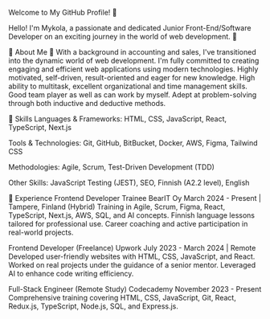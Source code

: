    Welcome to My GitHub Profile! 👋
   
Hello! I'm Mykola, a passionate and dedicated Junior Front-End/Software Developer on an exciting journey in the world of web development. 🚀

🌟 About Me
🌱 With a background in accounting and sales, I've transitioned into the dynamic world of web development. I'm fully committed to creating engaging and efficient web applications using modern technologies.
Highly motivated, self-driven, result-oriented and eager for new knowledge. High ability to multitask, excellent organizational and time management skills. Good team player as well as can work by myself. Adept at problem-solving through both inductive and deductive methods.

🔧 Skills
Languages & Frameworks: HTML, CSS, JavaScript, React, TypeScript, Next.js

Tools & Technologies: Git, GitHub, BitBucket, Docker, AWS, Figma, Tailwind CSS

Methodologies: Agile, Scrum, Test-Driven Development (TDD)

Other Skills: JavaScript Testing (JEST), SEO, Finnish (A2.2 level), English



💼 Experience
Frontend Developer Trainee
BearIT Oy
March 2024 - Present | Tampere, Finland (Hybrid)
Training in Agile, Scrum, Figma, React, TypeScript, Next.js, AWS, SQL, and AI concepts.
Finnish language lessons tailored for professional use.
Career coaching and active participation in real-world projects.

Frontend Developer (Freelance)
Upwork
July 2023 - March 2024 | Remote
Developed user-friendly websites with HTML, CSS, JavaScript, and React.
Worked on real projects under the guidance of a senior mentor.
Leveraged AI to enhance code writing efficiency.

Full-Stack Engineer (Remote Study)
Codecademy
November 2023 - Present
Comprehensive training covering HTML, CSS, JavaScript, Git, React, Redux.js, TypeScript, Node.js, SQL, and Express.js.
